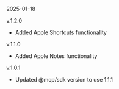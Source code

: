 2025-01-18

v.1.2.0

- Added Apple Shortcuts functionality

v.1.1.0

- Added Apple Notes functionality

v.1.0.1

- Updated @mcp/sdk version to use 1.1.1
